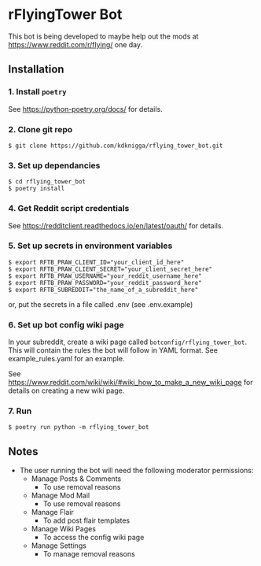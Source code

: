 # rFlyingTower Bot

This bot is being developed to maybe help out the mods at https://www.reddit.com/r/flying/ one day.

## Installation
### 1. Install `poetry`
See https://python-poetry.org/docs/ for details.

### 2. Clone git repo
```
$ git clone https://github.com/kdknigga/rflying_tower_bot.git
```

### 3. Set up dependancies
```
$ cd rflying_tower_bot
$ poetry install
```

### 4. Get Reddit script credentials
See https://redditclient.readthedocs.io/en/latest/oauth/ for details.

### 5. Set up secrets in environment variables
```
$ export RFTB_PRAW_CLIENT_ID="your_client_id_here"
$ export RFTB_PRAW_CLIENT_SECRET="your_client_secret_here"
$ export RFTB_PRAW_USERNAME="your_reddit_username_here"
$ export RFTB_PRAW_PASSWORD="your_reddit_password_here"
$ export RFTB_SUBREDDIT="the_name_of_a_subreddit_here"
```

or, put the secrets in a file called .env (see .env.example)

### 6. Set up bot config wiki page
In your subreddit, create a wiki page called `botconfig/rflying_tower_bot`.  This will contain the rules the bot will follow in YAML format.  See example_rules.yaml for an example.

See https://www.reddit.com/wiki/wiki/#wiki_how_to_make_a_new_wiki_page for details on creating a new wiki page.

### 7. Run
```
$ poetry run python -m rflying_tower_bot
```

## Notes
* The user running the bot will need the following moderator permissions:
    * Manage Posts & Comments
        * To use removal reasons
    * Manage Mod Mail
        * To use removal reasons
    * Manage Flair
        * To add post flair templates
    * Manage Wiki Pages
        * To access the config wiki page
    * Manage Settings
        * To manage removal reasons
